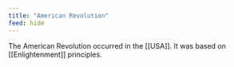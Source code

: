 ```yaml
---
title: "American Revolution"
feed: hide
---
```


The American Revolution occurred in the [[USA]]. It was based on [[Enlightenment]] principles.